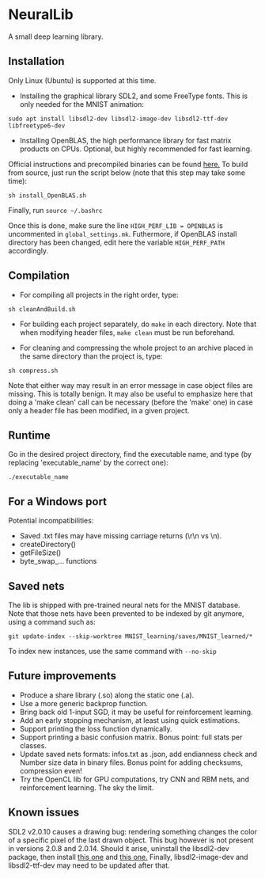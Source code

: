 # NeuralLib

A small deep learning library.


## Installation

Only Linux (Ubuntu) is supported at this time.

* Installing the graphical library SDL2, and some FreeType fonts. This is only needed for the MNIST animation:

```
sudo apt install libsdl2-dev libsdl2-image-dev libsdl2-ttf-dev libfreetype6-dev
```

* Installing OpenBLAS, the high performance library for fast matrix products on CPUs. Optional, but highly recommended for fast learning.

Official instructions and precompiled binaries can be found [here.](https://www.openblas.net/) To build from source, just run the script below (note that this step may take some time):

```
sh install_OpenBLAS.sh
```

Finally, run ``` source ~/.bashrc ```

Once this is done, make sure the line ``` HIGH_PERF_LIB = OPENBLAS ``` is uncommented in ``` global_settings.mk ```. Futhermore, if OpenBLAS install directory has been changed, edit here the variable ``` HIGH_PERF_PATH ``` accordingly.


## Compilation

- For compiling all projects in the right order, type:

```
sh cleanAndBuild.sh
```

- For building each project separately, do ``` make ``` in each directory. Note that when modifying header files, ``` make clean ``` must be run beforehand.

- For cleaning and compressing the whole project to an archive placed in the same directory than the project is, type:

```
sh compress.sh
```

Note that either way may result in an error message in case object files are missing. This is totally benign. It may also be useful to emphasize here that doing a 'make clean' call can be necessary (before the 'make' one) in case only a header file has been modified, in a given project.


## Runtime

Go in the desired project directory, find the executable name, and type
(by replacing 'executable_name' by the correct one):

``` ./executable_name ```


## For a Windows port

Potential incompatibilities:

- Saved .txt files may have missing carriage returns (\r\n vs \n).
- createDirectory()
- getFileSize()
- byte_swap_... functions


## Saved nets

The lib is shipped with pre-trained neural nets for the MNIST database. Note that those nets have been prevented to be indexed by git anymore, using a command such as:

```
git update-index --skip-worktree MNIST_learning/saves/MNIST_learned/*
```

To index new instances, use the same command with ``` --no-skip ```


## Future improvements

- Produce a share library (.so) along the static one (.a).
- Use a more generic backprop function.
- Bring back old 1-input SGD, it may be useful for reinforcement learning.
- Add an early stopping mechanism, at least using quick estimations.
- Support printing the loss function dynamically.
- Support printing a basic confusion matrix. Bonus point: full stats per classes.
- Update saved nets formats: infos.txt as .json, add endianness check and Number size data in binary files. Bonus point for adding checksums, compression even!
- Try the OpenCL lib for GPU computations, try CNN and RBM nets, and reinforcement learning. The sky the limit.


## Known issues

SDL2 v2.0.10 causes a drawing bug: rendering something changes the color of a specific pixel of the last drawn object. This bug however is not present in versions 2.0.8 and 2.0.14. Should it arise, uninstall the libsdl2-dev package, then install [this one](https://packages.debian.org/sid/libsdl2-2.0-0) and [this one.](https://packages.debian.org/source/sid/libsdl2) Finally, libsdl2-image-dev and libsdl2-ttf-dev may need to be updated after that.
